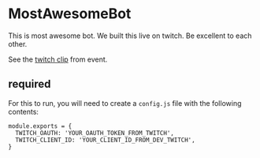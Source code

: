 # MostAwesomeBot

This is most awesome bot.  We built this live on twitch. Be excellent to each other.

See the [twitch clip](https://clips.twitch.tv/ThankfulCuteHamsterKevinTurtle) from event.

## required

For this to run, you will need to create a `config.js` file with the following contents:

```
module.exports = {
  TWITCH_OAUTH: 'YOUR_OAUTH_TOKEN_FROM_TWITCH',
  TWITCH_CLIENT_ID: 'YOUR_CLIENT_ID_FROM_DEV_TWITCH',
}
```